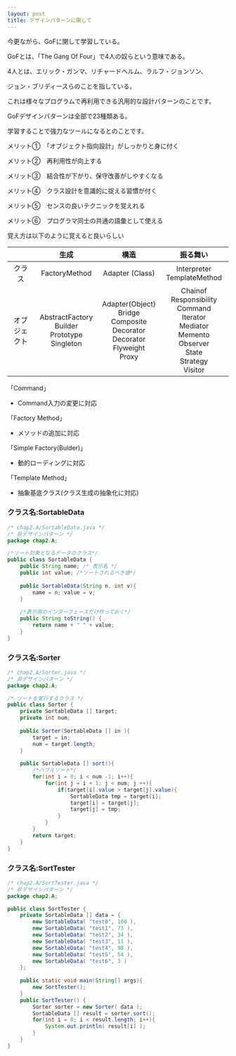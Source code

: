 ```yaml
---
layout: post
title: デザインパターンに関して
---
```


今更ながら、GoFに関して学習している。

GoFとは、「The Gang Of Four」で4人の奴らという意味である。

4人とは、エリック・ガンマ、リチャードヘルム、ラルフ・ジョンソン、

ジョン・ブリディースらのことを指している。

これは様々なプログラムで再利用できる汎用的な設計パターンのことです。

GoFデザインパターンは全部で23種類ある。

学習することで強力なツールになるとのことです。

メリット①　「オブジェクト指向設計」がしっかりと身に付く

メリット②　再利用性が向上する

メリット③　結合性が下がり、保守改善がしやすくなる

メリット④　クラス設計を意識的に捉える習慣が付く

メリット⑤　センスの良いテクニックを覚えれる

メリット⑥　プログラマ同士の共通の語彙として使える

覚え方は以下のように覚えると良いらしい

|            |                       生成                        |      構造      |           振る舞い           |
|:----------:|:-------------------------------------------------:|:--------------:|:----------------------------:|
|   クラス   |                   FactoryMethod                   |Adapter (Class)           |Interpreter<br/>TemplateMethod|
|オブジェクト|AbstractFactory<br/>Builder<br/>Prototype Singleton|Adapter(Object)<br/>Bridge<br/>Composite<br/>Decorator<br/>Decorator<br/>Flyweight<br/>Proxy|Chainof Responsibility <br/>Command<br/>Iterator<br/>Mediator</br>Memento<br/>Observer<br/>State<br/>Strategy</br>Visitor|

「Command」

- Command入力の変更に対応

「Factory Method」

- メソッドの追加に対応

「Simple Factory(Bulder)」

- 動的ローディングに対応

「Template Method」

- 抽象基底クラス(クラス生成の抽象化に対応)

### クラス名:SortableData

```Java
/* chap2.A/SortableData.java */
/* 非デザインパターン */
package chap2.A;

/*ソート対象となるデータのクラス*/
public class SortableData {
	public String name; /* 表示名 */
	public int value; /*ソートされるべき値*/
	
	public SortableData(String n, int v){
		name = n; value = v;
	}
	
	/*表示用のインターフェースだけ作っておく*/
	public String toString() {
		return name + " " + value;
	}
}
```

### クラス名:Sorter

```Java
/* chap2.A/Sorter.java */
/* 非デザインパターン */
package chap2.A;

/* ソートを実行するクラス */
public class Sorter {
	private SortableData [] target;
	private int num;
	
	public Sorter(SortableData [] in ){
		target = in;
		num = target.length;
	}
	
	public SortableData [] sort(){
		/*バブルソート*/
		for(int i = 0; i < num -1; i++){
			for(int j = i + 1; j < num; j ++){
				if(target[i].value > target[j].value){
					SortableData tmp = target[i];
					target[i] = target[j];
					target[j] = tmp;
				}
			}
		}
		return target;
	}
}
```

### クラス名:SortTester

```Java
/* chap2.A/SortTester.java */
/* 非デザインパターン */
package chap2.A;

public class SortTester {
	private SortableData [] data = {
		new SortableData( "test0", 100 ),
		new SortableData( "test1", 73 ),
		new SortableData( "test2", 34 ),
		new SortableData( "test3", 11 ),
		new SortableData( "test4", 98 ),
		new SortableData( "test5", 54 ),
		new SortableData( "test6", 3 )
	};
	
	public static void main(String[] args){
		new SortTester();
	}
	public SortTester() {
		Sorter sorter = new Sorter( data );
		SortableData [] result = sorter.sort();
		for(int i = 0; i < result.length; i++){
			System.out.println( result[i] );
		}
	}
}
```
